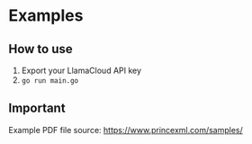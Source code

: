 # Examples

## How to use

1. Export your LlamaCloud API key
2. `go run main.go`

## Important

Example PDF file source: https://www.princexml.com/samples/